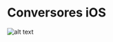 # Conversores iOS

![alt text](https://i.ibb.co/hY6JRdc/Captura-de-Tela-2020-12-14-a-s-18-24-04.png)

 
